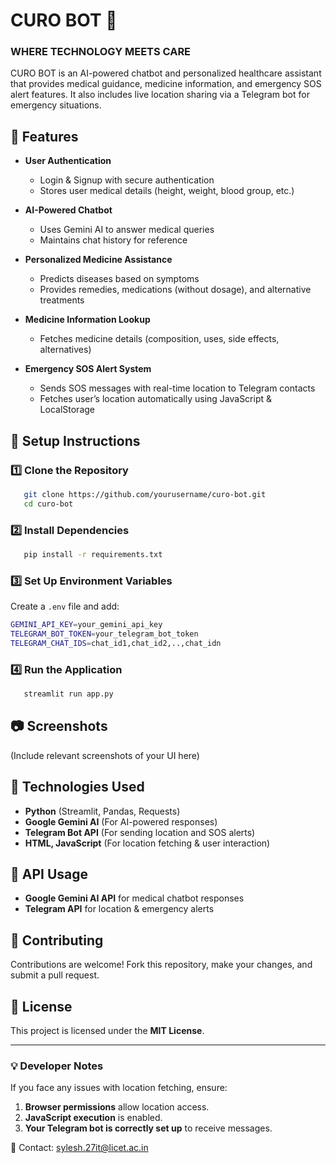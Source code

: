 # CURO BOT 🤖

### WHERE TECHNOLOGY MEETS CARE

CURO BOT is an AI-powered chatbot and personalized healthcare assistant that provides medical guidance, medicine information, and emergency SOS alert features. It also includes live location sharing via a Telegram bot for emergency situations.

## 🚀 Features

- **User Authentication**
  - Login & Signup with secure authentication
  - Stores user medical details (height, weight, blood group, etc.)

- **AI-Powered Chatbot**
  - Uses Gemini AI to answer medical queries
  - Maintains chat history for reference

- **Personalized Medicine Assistance**
  - Predicts diseases based on symptoms
  - Provides remedies, medications (without dosage), and alternative treatments

- **Medicine Information Lookup**
  - Fetches medicine details (composition, uses, side effects, alternatives)

- **Emergency SOS Alert System**
  - Sends SOS messages with real-time location to Telegram contacts
  - Fetches user’s location automatically using JavaScript & LocalStorage

## 📌 Setup Instructions

### 1️⃣ Clone the Repository
```sh
   git clone https://github.com/yourusername/curo-bot.git
   cd curo-bot
```

### 2️⃣ Install Dependencies
```sh
   pip install -r requirements.txt
```

### 3️⃣ Set Up Environment Variables
Create a `.env` file and add:
```sh
GEMINI_API_KEY=your_gemini_api_key
TELEGRAM_BOT_TOKEN=your_telegram_bot_token
TELEGRAM_CHAT_IDS=chat_id1,chat_id2,..,chat_idn
```

### 4️⃣ Run the Application
```sh
   streamlit run app.py
```

## 📷 Screenshots
(Include relevant screenshots of your UI here)

## 📜 Technologies Used
- **Python** (Streamlit, Pandas, Requests)
- **Google Gemini AI** (For AI-powered responses)
- **Telegram Bot API** (For sending location and SOS alerts)
- **HTML, JavaScript** (For location fetching & user interaction)

## 🔗 API Usage
- **Google Gemini AI API** for medical chatbot responses
- **Telegram API** for location & emergency alerts

## 🤝 Contributing
Contributions are welcome! Fork this repository, make your changes, and submit a pull request.

## 📄 License
This project is licensed under the **MIT License**.

---

### 💡 Developer Notes
If you face any issues with location fetching, ensure:
1. **Browser permissions** allow location access.
2. **JavaScript execution** is enabled.
3. **Your Telegram bot is correctly set up** to receive messages.

📧 Contact: sylesh.27it@licet.ac.in

